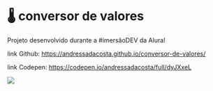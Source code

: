 # 🌡️ conversor de valores


Projeto desenvolvido durante a #imersãoDEV da Alura!

link Github:  https://andressadacosta.github.io/conversor-de-valores/

link Codepen: https://codepen.io/andressadacosta/full/dyJXxeL

<img src="https://github.com/AndressaDaCosta/conversor-de-valores/blob/main/img/Captura%20de%20Tela%202022-04-01%20a%CC%80s%2018.19.31.png?raw=true">
